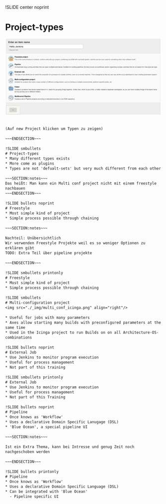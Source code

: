 !SLIDE center noprint
# Project-types

<img src="./_img/project_typesv2.png" alt="Default Projekte + einige Plugins" />

~~~SECTION:notes~~~

(Auf new Project klicken um Typen zu zeigen)

~~~ENDSECTION~~~

!SLIDE smbullets
# Project-types
* Many different types exists
* More come as plugins
* Types are not 'defualt-sets' but very much different from each other

~~~SECTION:notes~~~
Das heißt: Man kann ein Multi conf project nicht mit einem freestyle nachbauen
~~~ENDSECTION~~~

!SLIDE bullets noprint
# Freestyle
* Most simple kind of project
* Simple process possible through chaining

~~~SECTION:notes~~~

Nachteil: Unübersichtlich
Wir verwenden Freestyle Projekte weil es so weniger Optionen zu erklären gibt
TODO: Extra Teil über pipeline projekte

~~~ENDSECTION~~~

!SLIDE smbullets printonly
# Freestyle
* Most simple kind of project
* Simple process possible through chaining

!SLIDE smbullets
# Multi-configuration project
<img src="./_img/multi_conf_icinga.png" align="right"/>

* Useful for jobs with many parameters
* Axes allow starting many builds with preconfigured parameters at the same time
* Used in the Icinga project to run Builds on on all Architecture-OS-combinations

!SLIDE bullets noprint
# External Job
* Use Jenkins to monitor program execution
* Useful for process management
* Not part of this training

!SLIDE smbullets printonly
# External Job
* Use Jenkins to monitor program execution
* Useful for process management
* Not part of this Training

!SLIDE bullets noprint
# Pipeline
* Once knows as 'Workflow'
* Uses a declarative Domain Specific Lanugage (DSL)
* 'Blue Ocean', a special pipeline UI

~~~SECTION:notes~~~

Ist ein Extra Thema, kann bei Intresse und genug Zeit noch nachgeschoben werden

~~~ENDSECTION~~~

!SLIDE bullets printonly
# Pipeline
* Once knows as 'Workflow'
* Uses a declarative Domain Specific Language (DSL)
* Can be integrated with 'Blue Ocean'
  - Pipeline specific UI

